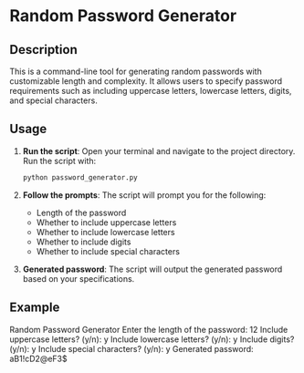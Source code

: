 # Random Password Generator

## Description
This is a command-line tool for generating random passwords with customizable length and complexity. It allows users to specify password requirements such as including uppercase letters, lowercase letters, digits, and special characters.

## Usage
1. **Run the script**: Open your terminal and navigate to the project directory. Run the script with:
    ```bash
    python password_generator.py
    ```

2. **Follow the prompts**: The script will prompt you for the following:
    - Length of the password
    - Whether to include uppercase letters
    - Whether to include lowercase letters
    - Whether to include digits
    - Whether to include special characters

3. **Generated password**: The script will output the generated password based on your specifications.

## Example

Random Password Generator
Enter the length of the password: 12
Include uppercase letters? (y/n): y
Include lowercase letters? (y/n): y
Include digits? (y/n): y
Include special characters? (y/n): y
Generated password: aB1!cD2@eF3$

